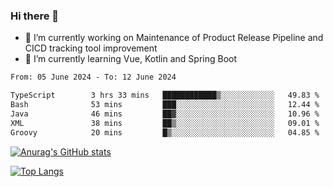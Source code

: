 ### Hi there 👋

- 🔭 I’m currently working on Maintenance of Product Release Pipeline and CICD tracking tool improvement
- 🌱 I’m currently learning Vue, Kotlin and Spring Boot

<!--START_SECTION:waka-->

```txt
From: 05 June 2024 - To: 12 June 2024

TypeScript        3 hrs 33 mins   ████████████▒░░░░░░░░░░░░   49.83 %
Bash              53 mins         ███░░░░░░░░░░░░░░░░░░░░░░   12.44 %
Java              46 mins         ██▓░░░░░░░░░░░░░░░░░░░░░░   10.96 %
XML               38 mins         ██▒░░░░░░░░░░░░░░░░░░░░░░   09.01 %
Groovy            20 mins         █▒░░░░░░░░░░░░░░░░░░░░░░░   04.85 %
```

<!--END_SECTION:waka-->

[![Anurag's GitHub stats](https://github-readme-stats.vercel.app/api?username=yunhao981&show_icons=true&theme=solarized-dark)](https://github.com/anuraghazra/github-readme-stats)

[![Top Langs](https://github-readme-stats.vercel.app/api/top-langs/?username=yunhao981&theme=solarized-dark&layout=compact)](https://github.com/anuraghazra/github-readme-stats)

<!--
**yunhao981/yunhao981** is a ✨ _special_ ✨ repository because its `README.md` (this file) appears on your GitHub profile.

Here are some ideas to get you started:

- 🔭 I’m currently working on Maintenance of Release Pipeline and CICD tracking tool improvement
- 🌱 I’m currently learning Vue, Kotlin and Spring Boot
- 👯 I’m looking to collaborate on ...
- 🤔 I’m looking for help with ...
- 💬 Ask me about ...
- 📫 How to reach me: ...
- 😄 Pronouns: ...
- ⚡ Fun fact: ...
-->


